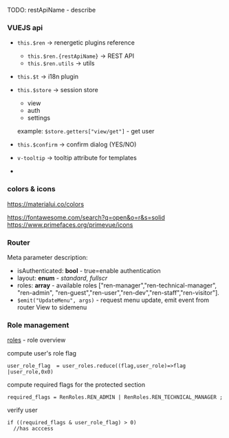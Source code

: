 TODO: restApiName - describe
### VUEJS api
* `this.$ren` -> renergetic plugins reference
  * `this.$ren.{restApiName}` -> REST API
  * `this.$ren.utils` -> utils
* `this.$t` -> i18n plugin
* `this.$store` -> session store
  * view 
  * auth 
  * settings

  example: `$store.getters["view/get"]` - get user
* `this.$confirm` -> confirm dialog (YES/NO)
* `v-tooltip`  -> tooltip attribute for templates
*  
  

### colors & icons
https://materialui.co/colors

https://fontawesome.com/search?q=open&o=r&s=solid
https://www.primefaces.org/primevue/icons

### Router
Meta parameter description:
* isAuthenticated: **bool** - true=enable authentication
* layout: **enum** - *standard*, *fullscr*
* roles: **array** - available roles ["ren-manager","ren-technical-manager", "ren-admin", "ren-guest","ren-user","ren-dev","ren-staff","ren-visitor"]. 
* ```$emit("UpdateMenu", args)``` - request menu update, emit event from router View to sidemenu  

 

### Role management
[roles](roles.xlsx) - role overview
  
compute user's role flag

```
user_role_flag  = user_roles.reduce((flag,user_role)=>flag |user_role,0x0)
```
compute required flags for the protected section
```
required_flags = RenRoles.REN_ADMIN | RenRoles.REN_TECHNICAL_MANAGER ;
```
verify user
```
if ((required_flags & user_role_flag) > 0)
  //has acccess
  
```

